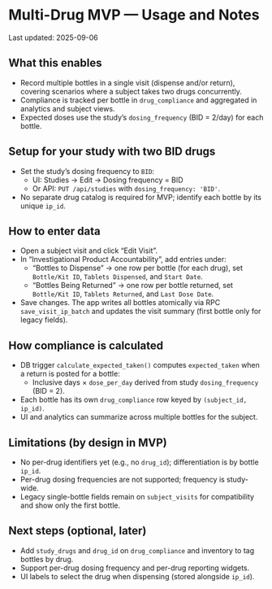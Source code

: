 # Multi-Drug MVP — Usage and Notes

Last updated: 2025-09-06

## What this enables
- Record multiple bottles in a single visit (dispense and/or return), covering scenarios where a subject takes two drugs concurrently.
- Compliance is tracked per bottle in `drug_compliance` and aggregated in analytics and subject views.
- Expected doses use the study’s `dosing_frequency` (BID = 2/day) for each bottle.

## Setup for your study with two BID drugs
- Set the study’s dosing frequency to `BID`:
  - UI: Studies → Edit → Dosing frequency = BID
  - Or API: `PUT /api/studies` with `dosing_frequency: 'BID'`.
- No separate drug catalog is required for MVP; identify each bottle by its unique `ip_id`.

## How to enter data
- Open a subject visit and click “Edit Visit”.
- In “Investigational Product Accountability”, add entries under:
  - “Bottles to Dispense” → one row per bottle (for each drug), set `Bottle/Kit ID`, `Tablets Dispensed`, and `Start Date`.
  - “Bottles Being Returned” → one row per bottle returned, set `Bottle/Kit ID`, `Tablets Returned`, and `Last Dose Date`.
- Save changes. The app writes all bottles atomically via RPC `save_visit_ip_batch` and updates the visit summary (first bottle only for legacy fields).

## How compliance is calculated
- DB trigger `calculate_expected_taken()` computes `expected_taken` when a return is posted for a bottle:
  - Inclusive days × `dose_per_day` derived from study `dosing_frequency` (BID = 2).
- Each bottle has its own `drug_compliance` row keyed by `(subject_id, ip_id)`.
- UI and analytics can summarize across multiple bottles for the subject.

## Limitations (by design in MVP)
- No per-drug identifiers yet (e.g., no `drug_id`); differentiation is by bottle `ip_id`.
- Per-drug dosing frequencies are not supported; frequency is study-wide.
- Legacy single-bottle fields remain on `subject_visits` for compatibility and show only the first bottle.

## Next steps (optional, later)
- Add `study_drugs` and `drug_id` on `drug_compliance` and inventory to tag bottles by drug.
- Support per-drug dosing frequency and per-drug reporting widgets.
- UI labels to select the drug when dispensing (stored alongside `ip_id`).

